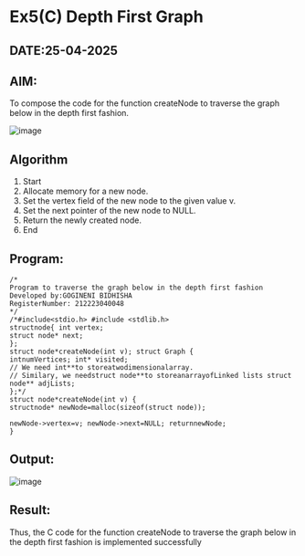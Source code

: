 # Ex5(C) Depth First Graph
## DATE:25-04-2025
## AIM:
To compose the code for the function createNode to traverse the graph below in the depth first fashion.

![image](https://github.com/user-attachments/assets/63552824-d0a3-49c6-a473-6db27d1f03e4)

## Algorithm
1.	Start
2.	Allocate memory for a new node.
3.	Set the vertex field of the new node to the given value v.
4.	Set the next pointer of the new node to NULL.
5.	Return the newly created node.
6.	End
   

## Program:
```
/*
Program to traverse the graph below in the depth first fashion
Developed by:GOGINENI BIDHISHA 
RegisterNumber: 212223040048 
*/
/*#include<stdio.h> #include <stdlib.h>
structnode{ int vertex;
struct node* next;
};
struct node*createNode(int v); struct Graph {
intnumVertices; int* visited;
// We need int**to storeatwodimensionalarray.
// Similary, we needstruct node**to storeanarrayofLinked lists struct node** adjLists;
};*/
struct node*createNode(int v) {
structnode* newNode=malloc(sizeof(struct node));
 
newNode->vertex=v; newNode->next=NULL; returnnewNode;
}

```

## Output:

![image](https://github.com/user-attachments/assets/03455b4c-c8d7-47fb-ba00-71913c318a5f)


## Result:
Thus, the C code for the function createNode to traverse the graph below in the depth first fashion is implemented successfully
